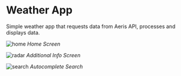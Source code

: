 # Weather App

Simple weather app that requests data from Aeris API, processes and displays data.

![home](https://user-images.githubusercontent.com/47727379/222266208-19a328df-1bed-4b86-ac57-b4a811b27f40.PNG)
*Home Screen*

![radar](https://user-images.githubusercontent.com/47727379/222266237-3867d99d-2650-4605-88a5-5be3ef368212.png)
*Additional Info Screen*

![search](https://user-images.githubusercontent.com/47727379/222266248-463e2b6e-0e6c-432b-b9be-9d2e5608f061.png)
*Autocomplete Search*
